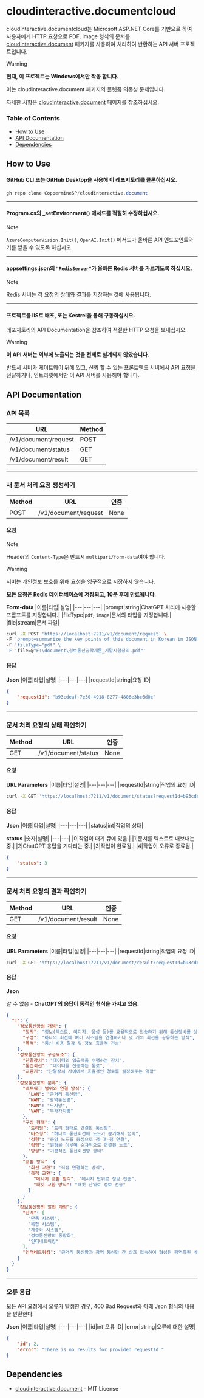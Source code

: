 # cloudinteractive.documentcloud
cloudinteractive.documentcloud는 Microsoft ASP.NET Core를 기반으로 하여 사용자에게 HTTP 요청으로 PDF, Image 형식의 문서를 [cloudinteractive.document](https://github.com/Coppermine-SP/cloudinteractive.document) 패키지를 사용하여 처리하여 반환하는 API 서버 프로젝트입니다.

>[!WARNING]
> **현재, 이 프로젝트는 Windows에서만 작동 합니다.**
>
> 이는 cloudinteractive.document 패키지의 플렛폼 의존성 문제입니다.
>
> 자세한 사항은 [cloudinteractive.document](https://github.com/Coppermine-SP/cloudinteractive.document) 페이지를 참조하십시오.

### Table of Contents
- [How to Use](#how-to-use)
- [API Documentation](#api-documentation)
- [Dependencies](#dependencies)
  
## How to Use
#### GitHub CLI 또는 GitHub Desktop을 사용해 이 레포지토리를 클론하십시오.
```powershell
gh repo clone CoppermineSP/cloudinteractive.document
```
- - -
#### Program.cs의 _setEnvironment() 메서드를 적절히 수정하십시오.
>[!NOTE]
> `AzureComputerVision.Init()`, `OpenAI.Init()` 메서드가 올바른 API 엔드포인트와 키를 받을 수 있도록 하십시오.
- - -
#### appsettings.json의 `"RedisServer"`가 올바른 Redis 서버를 가르키도록 하십시오.
>[!NOTE]
> Redis 서버는 각 요청의 상태와 결과를 저장하는 것에 사용됩니다.
- - -
#### 프로젝트를 IIS로 배포, 또는 Kestrel을 통해 구동하십시오.
레포지토리의 API Documentation을 참조하여 적절한 HTTP 요청을 보내십시오.
>[!WARNING]
>**이 API 서버는 외부에 노출되는 것을 전제로 설계되지 않았습니다.**
>
>반드시 서버가 게이트웨이 뒤에 있고, 신뢰 할 수 있는 프론트엔드 서버에서 API 요청을 전달하거나, 인트라넷에서만 이 API 서버를 사용해야 합니다.

## API Documentation

### API 목록
|URL|Method|
|---|---|
|/v1/document/request|POST|
|/v1/document/status|GET|
|/v1/document/result|GET|
- - -
### 새 문서 처리 요청 생성하기
|Method|URL|인증|
|---|---|---|
|POST|/v1/document/request|None|

#### 요청
>[!NOTE]
>Header의 `Content-Type`은 반드시 `multipart/form-data`여야 합니다.

>[!WARNING]
>서버는 개인정보 보호를 위해 요청을 영구적으로 저장하지 않습니다.
>
>**모든 요청은 Redis 데이터베이스에 저장되고, 10분 후에 만료됩니다.**

**Form-data**
|이름|타입|설명|
|---|---|---|
|prompt|string|ChatGPT 처리에 사용할 프롬프트를 지정합니다.|
|fileType|`pdf`, `image`|문서의 타입을 지정합니다.|
|file|stream|문서 파일|

```bash
curl -X POST 'https://localhost:7211/v1/document/request' \
-F 'prompt=summarize the key points of this document in Korean in JSON format.' \
-F 'fileType="pdf" \
-F 'file=@"F:\document\정보통신공학개론_기말시험정리.pdf"'
```

#### 응답
**Json**
|이름|타입|설명|
|---|---|---|
|requestId|string|요청 ID|

```json
{
    "requestId": "b93cdeaf-7e30-4918-8277-4806e3bc6d0c"
}
```
- - -
### 문서 처리 요청의 상태 확인하기
|Method|URL|인증|
|---|---|---|
|GET|/v1/document/status|None|

#### 요청
**URL Parameters**
|이름|타입|설명|
|---|---|---|
|requestId|string|작업의 요청 ID|
```bash
curl -X GET 'https://localhost:7211/v1/document/status?requestId=b93cdeaf-7e30-4918-8277-4806e3bc6d0c'
```
#### 응답
**Json**
|이름|타입|설명|
|---|---|---|
|status|int|작업의 상태|

**status**
|숫자|설명|
|---|---|
|0|작업이 대기 큐에 있음.|
|1|문서를 텍스트로 내보내는 중.|
|2|ChatGPT 응답을 기다리는 중.|
|3|작업이 완료됨.|
|4|작업이 오류로 종료됨.|

```json
{
    "status": 3
}
```
- - -
### 문서 처리 요청의 결과 확인하기
|Method|URL|인증|
|---|---|---|
|GET|/v1/document/result|None|

#### 요청
**URL Parameters**
|이름|타입|설명|
|---|---|---|
|requestId|string|작업의 요청 ID|
```bash
curl -X GET 'https://localhost:7211/v1/document/result?requestId=b93cdeaf-7e30-4918-8277-4806e3bc6d0c'
```

#### 응답
**Json**

알 수 없음 - **ChatGPT의 응답이 동적인 형식을 가지고 있음.**

```json
{
  "1": {
    "정보통신망의 개념": {
      "정의": "정보(텍스트, 이미지, 음성 등)를 효율적으로 전송하기 위해 통신장비를 상호 유기적으로 결합한 것",
      "구성": "하나의 회선에 여러 시스템을 연결하거나 몇 개의 회선을 공유하는 방식",
      "목적": "통신 비용 절감 및 정보 효율적 전송"
    },
    "정보통신망의 구성요소": {
      "단말장치": "데이터의 입출력을 수행하는 장치",
      "통신회선": "데이터를 전송하는 통로",
      "교환기": "단말장치 사이에서 효율적인 경로를 설정해주는 역할"
    },
    "정보통신망의 분류": {
      "네트워크 범위와 연결 방식": {
        "LAN": "근거리 통신망",
        "WAN": "광역통신망",
        "MAN": "도시망",
        "VAN": "부가가치망"
      },
      "구성 형태": {
        "트리형": "트리 형태로 연결된 통신망",
        "버스형": "하나의 통신회선에 노드가 분기해서 접속",
        "성형": "중앙 노드를 중심으로 점-대-점 연결",
        "링형": "원형을 이루며 순차적으로 연결된 노드",
        "망형": "기본적인 통신회선망 형태"
      },
      "교환 방식": {
        "회선 교환": "직접 연결하는 방식",
        "축적 교환": {
          "메시지 교환 방식": "메시지 단위로 정보 전송",
          "패킷 교환 방식": "패킷 단위로 정보 전송"
        }
      }
    },
    "정보통신망의 발전 과정": {
      "단계": [
        "단독 시스템",
        "복합 시스템",
        "계층화 시스템",
        "정보통신망의 통합화",
        "인터네트워킹"
      ],
      "인터네트워킹": "근거리 통신망과 광역 통신망 간 상호 접속하여 형성된 광역화된 네트워크 집합"
    }
  }
}
```
- - -
### 오류 응답
모든 API 요청에서 오류가 발생한 경우, 400 Bad Request와 아래 Json 형식의 내용을 반환한다.

**Json**
|이름|타입|설명|
|---|---|---|
|id|int|오류 ID|
|error|string|오류에 대한 설명|

```json
{
    "id": 2,
    "error": "There is no results for provided requestId."
}
```
## Dependencies
* [cloudinteractive.document](https://github.com/Coppermine-SP/cloudinteractive.document) - MIT License
